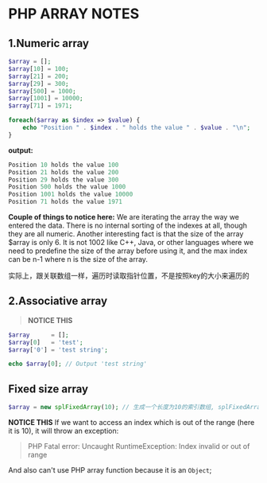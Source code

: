 # PHP ARRAY NOTES

## 1.Numeric array

```php
$array = [];
$array[10] = 100;
$array[21] = 200;
$array[29] = 300;
$array[500] = 1000;
$array[1001] = 10000;
$array[71] = 1971;

foreach($array as $index => $value) {
    echo "Position " . $index . " holds the value " . $value . "\n";
}
```

**output:**

```php
Position 10 holds the value 100
Position 21 holds the value 200
Position 29 holds the value 300
Position 500 holds the value 1000
Position 1001 holds the value 10000
Position 71 holds the value 1971
```

**Couple of things to notice here:**
We are iterating the array the way we entered the data. There is no internal sorting of the indexes at all, though they are all numeric.
Another interesting fact is that the size of the array $array is only 6. It is not 1002 like C++, Java, or other languages where we need to predefine the size of the array before using it, and the max index can be n-1 where n is the size of the array.

实际上，跟关联数组一样，遍历时读取指针位置，不是按照key的大小来遍历的

## 2.Associative array

> **NOTICE THIS**

```php
$array      = [];
$array[0]   = 'test';
$array['0'] = 'test string';

echo $array[0]; // Output 'test string'
```

## Fixed size array

```php
$array = new splFixedArray(10); // 生成一个长度为10的索引数组, splFixedArray是基于sql类库的类
```

**NOTICE THIS**
If we want to access an index which is out of the range (here it is 10), it will throw an exception:
>PHP Fatal error:  Uncaught RuntimeException: Index invalid or out of range

And also can't use PHP array function because it is an `Object`;